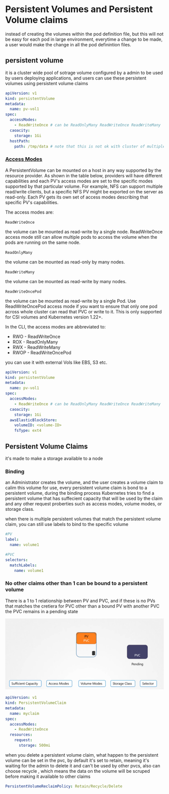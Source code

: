 # Persistent Volumes and Persistent Volume claims

instead of creating the volumes within the pod definition file, but this will not be easy for each pod in large environment, everytime a change to be made, a user would make the change in all the pod definintion files.

## persistent volume

it is a cluster wide pool of sotrage volume configured by a admin to be used by users deploying applications, and users can use these persistent volumes using persistent volume claims

```YAML
apiVersion: v1
kind: persistentVolume
metadata:
  name: pv-vol1
spec:
  accessModes:
    - ReadWriteOnce # can be ReadOnlyMany ReadWriteOnce ReadWriteMany
  caoacity:
    storage: 1Gi
  hostPath:
    path: /tmp/data # note that this is not ok with cluster of multiple nodes
```

### [Access Modes](https://kubernetes.io/docs/concepts/storage/persistent-volumes/#access-modes)[](https://kubernetes.io/docs/concepts/storage/persistent-volumes/#access-modes)

A PersistentVolume can be mounted on a host in any way supported by the resource provider. As shown in the table below, providers will have different capabilities and each PV's access modes are set to the specific modes supported by that particular volume. For example, NFS can support multiple read/write clients, but a specific NFS PV might be exported on the server as read-only. Each PV gets its own set of access modes describing that specific PV's capabilities.

The access modes are:

`ReadWriteOnce`

the volume can be mounted as read-write by a single node. ReadWriteOnce access mode still can allow multiple pods to access the volume when the pods are running on the same node.

`ReadOnlyMany`

the volume can be mounted as read-only by many nodes.

`ReadWriteMany`

the volume can be mounted as read-write by many nodes.

`ReadWriteOncePod`

the volume can be mounted as read-write by a single Pod. Use ReadWriteOncePod access mode if you want to ensure that only one pod across whole cluster can read that PVC or write to it. This is only supported for CSI volumes and Kubernetes version 1.22+.

In the CLI, the access modes are abbreviated to:

- RWO - ReadWriteOnce
- ROX - ReadOnlyMany
- RWX - ReadWriteMany
- RWOP - ReadWriteOncePod

you can use it with external Vols like EBS, S3 etc.

```YAML
apiVersion: v1
kind: persistentVolume
metadata:
  name: pv-vol1
spec:
  accessModes:
    - ReadWriteOnce # can be ReadOnlyMany ReadWriteOnce ReadWriteMany
  caoacity:
    storage: 1Gi
  awsElasticBlockStore:
    volumeID: <volume-ID>
    fsType: ext4
```

## Persistent Volume Claims

it's made to make a storage available to a node

### Binding

an Administrator creates the volume, and the user creates a volume claim to calim this volume for use, every persistent volume claim is bond to a persistent volume, during the binding process Kubernetes tries to find a persistent volume that has suffecient capacity that will be used by the claim and any other request proberties such as access modes, volume modes, or storage class.

when there is multiple persistent volumes that match the persistent volume claim, you can still use labels to bind to the specific volume

```YAML
#PV
label:
  name: volume1
```

```YAML
#PVC
selectors:
  matchLabels:
    name: volume1
```

### No other claims other than 1 can be bound to a persistent volume

There is a 1 to 1 relationship between PV and PVC, and if these is no PVs that matches the cretiera for PVC other than a bound PV with another PVC the PVC remains in a pending state

![3ab105a6397bf03475ff89dd8ef3b814.png](../../_resources/3ab105a6397bf03475ff89dd8ef3b814.png)

```YAML
apiVersion: v1
kind: PersistentVolumeClaim
metadata:
  name: myclaim
spec:
  accessModes:
    - ReadWriteOnce
  resources:
    request:
      storage: 500mi
```

when you delete a persistent volume claim, what happen to the persistent volume can be set in the pvc, by default it's set to retain, meaning it's waiting for the admin to delete it and can't be used by other pvcs, also can choose recycle , which means the data on the volume will be scruped before making it available to other claims

```YAML
PersistentVolumeReclaimPolicy: Retain/Recycle/Delete
```
